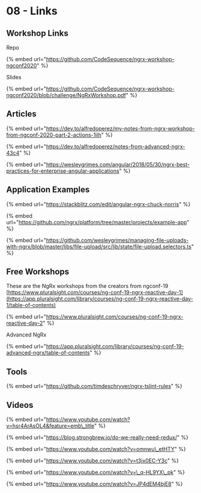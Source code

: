 # 08 - Links

## Workshop Links

Repo

{% embed url="https://github.com/CodeSequence/ngrx-workshop-ngconf2020" %}

Slides

{% embed url="https://github.com/CodeSequence/ngrx-workshop-ngconf2020/blob/challenge/NgRxWorkshop.pdf" %}

## Articles

{% embed url="https://dev.to/alfredoperez/my-notes-from-ngrx-workshop-from-ngconf-2020-part-2-actions-1ilh" %}

{% embed url="https://dev.to/alfredoperez/notes-from-advanced-ngrx-43c4" %}

{% embed url="https://wesleygrimes.com/angular/2018/05/30/ngrx-best-practices-for-enterprise-angular-applications" %}

## Application Examples

{% embed url="https://stackblitz.com/edit/angular-ngrx-chuck-norris" %}



{% embed url="https://github.com/ngrx/platform/tree/master/projects/example-app" %}

{% embed url="https://github.com/wesleygrimes/managing-file-uploads-with-ngrx/blob/master/libs/file-upload/src/lib/state/file-upload.selectors.ts" %}



## Free Workshops

These are the NgRx workshops from the creators from ngconf-19  
[https://www.pluralsight.com/courses/ng-conf-19-ngrx-reactive-day-1](https://app.pluralsight.com/library/courses/ng-conf-19-ngrx-reactive-day-1/table-of-contents)

{% embed url="https://www.pluralsight.com/courses/ng-conf-19-ngrx-reactive-day-2" %}



Advanced NgRx

{% embed url="https://app.pluralsight.com/library/courses/ng-conf-19-advanced-ngrx/table-of-contents" %}

## Tools

{% embed url="https://github.com/timdeschryver/ngrx-tslint-rules" %}

## Videos

{% embed url="https://www.youtube.com/watch?v=hsr4ArAsOL4&feature=emb\_title" %}

{% embed url="https://blog.strongbrew.io/do-we-really-need-redux/" %}

{% embed url="https://www.youtube.com/watch?v=omnwu\_etHTY" %}

{% embed url="https://www.youtube.com/watch?v=t3jx0EC-Y3c" %}

{% embed url="https://www.youtube.com/watch?v=\_q-HL9YX\_pk" %}



{% embed url="https://www.youtube.com/watch?v=JP4dEM4bjE8" %}





